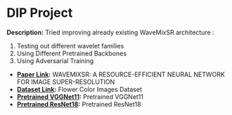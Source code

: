 # DIP Project

**Description:** Tried improving already existing WaveMixSR architecture :
1) Testing out different wavelet families
2) Using Different Pretrained Backbones
3) Using Adversarial Training

- **[Paper Link](https://arxiv.org/pdf/2307.00430):** WAVEMIXSR: A RESOURCE-EFFICIENT NEURAL NETWORK FOR IMAGE SUPER-RESOLUTION
- **[Dataset Link](https://www.kaggle.com/datasets/olgabelitskaya/flower-color-images?select=flowers):** Flower Color Images Dataset
- **[Pretrained VGGNet11](https://download.pytorch.org/models/vgg11-8a719046.pth):** Pretrained VGGNet11
- **[Pretrained ResNet18](https://download.pytorch.org/models/resnet18-f37072fd.pth):** Pretrained ResNet18
